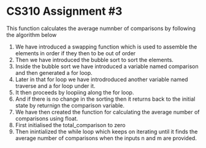 # CS310 Assignment #3
This function calculates the average numnber of comparisons by following the algorithm below

1. We have introduced a swapping function which is used to assemble the elements in order if they then to be out of order
2. Then we have introduced the bubble sort to sort the elements.
3. Inside the bubble sort we have introduced a variable named comparison and then generated a for loop.
4. Later in that for loop we have introdroduced another variable named traverse and a for loop under it.
5. It then proceeds by loopiing along the for loop.
6. And if there is no change in the sorting then it returns back to the initial state by returnign the comparison variable.
7. We have then created the function for calculating the average number of comparisons using float.
8. First initialised the total_comparison to zero
9. Then inintialized the while loop which keeps on iterating until it finds the average number of comparisons when the inputs n and m are provided.
